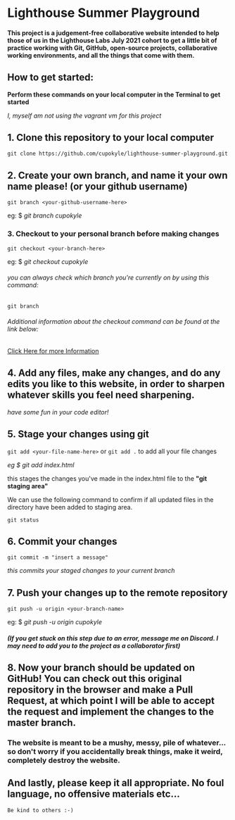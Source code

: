 # Lighthouse Summer Playground

#### This project is a judgement-free collaborative website intended to help those of us in the Lighthouse Labs July 2021 cohort to get a little bit of practice working with Git, GitHub, open-source projects, collaborative working environments, and all the things that come with them.

## How to get started:

**Perform these commands on your local computer in the Terminal to get started**

_I, myself am not using the vagrant vm for this project_

## 1. Clone this repository to your local computer

`git clone https://github.com/cupokyle/lighthouse-summer-playground.git`

## 2. Create your own branch, and name it your own name please! (or your github username)

`git branch <your-github-username-here>`

eg: $ _git branch cupokyle_

### 3. Checkout to your personal branch before making changes

`git checkout <your-branch-here>`

eg: $ _git checkout cupokyle_

###### you can always check which branch you're currently on by using this command:

`git branch`

###### Additional information about the checkout command can be found at the link below:

[Click Here for more Information](https://www.atlassian.com/git/tutorials/using-branches/git-checkout#:~:text=The%20git%20checkout%20command%20lets,new%20commits%20on%20that%20branch)

## 4. Add any files, make any changes, and do any edits you like to this website, in order to sharpen whatever skills you feel need sharpening.

_have some fun in your code editor!_

## 5. Stage your changes using git

`git add <your-file-name-here>` or `git add .` to add all your file changes

_eg $ git add index.html_

this stages the changes you've made in the index.html file to the **"git staging area"**

We can use the following command to confirm if all updated files in the directory have been added to staging area.
 
`git status`

## 6. Commit your changes

`git commit -m "insert a message"`

_this commits your staged changes to your current branch_

## 7. Push your changes up to the remote repository

`git push -u origin <your-branch-name>`

eg: $ _git push -u origin cupokyle_

##### (If you get stuck on this step due to an error, message me on Discord. I may need to add you to the project as a collaborator first)

## 8. Now your branch should be updated on GitHub! You can check out this original repository in the browser and make a Pull Request, at which point I will be able to accept the request and implement the changes to the master branch.

### The website is meant to be a mushy, messy, pile of whatever... so don't worry if you accidentally break things, make it weird, completely destroy the website.

## And lastly, please keep it all appropriate. No foul language, no offensive materials etc...

`Be kind to others :-)`
